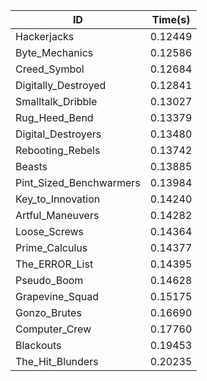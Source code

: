|ID|Time(s)|
|-|-|
|Hackerjacks|0.12449|
|Byte_Mechanics|0.12586|
|Creed_Symbol|0.12684|
|Digitally_Destroyed|0.12841|
|Smalltalk_Dribble|0.13027|
|Rug_Heed_Bend|0.13379|
|Digital_Destroyers|0.13480|
|Rebooting_Rebels|0.13742|
|Beasts|0.13885|
|Pint_Sized_Benchwarmers|0.13984|
|Key_to_Innovation|0.14240|
|Artful_Maneuvers|0.14282|
|Loose_Screws|0.14364|
|Prime_Calculus|0.14377|
|The_ERROR_List|0.14395|
|Pseudo_Boom|0.14628|
|Grapevine_Squad|0.15175|
|Gonzo_Brutes|0.16690|
|Computer_Crew|0.17760|
|Blackouts|0.19453|
|The_Hit_Blunders|0.20235|
